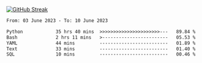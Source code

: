 [![GitHub Streak](https://streak-stats.demolab.com?user=renren-017&theme=sea&hide_border=true&background=DD272700)](https://git.io/streak-stats)

<!--START_SECTION:waka-->

```txt
From: 03 June 2023 - To: 10 June 2023

Python            35 hrs 40 mins  >>>>>>>>>>>>>>>>>>>>>>---   89.84 %
Bash              2 hrs 11 mins   >------------------------   05.53 %
YAML              44 mins         -------------------------   01.89 %
Text              33 mins         -------------------------   01.40 %
SQL               10 mins         -------------------------   00.46 %
```

<!--END_SECTION:waka-->
